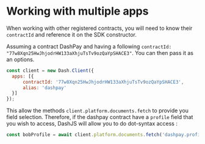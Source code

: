 # Working with multiple apps

When working with other registered contracts, you will need to know their `contractId` and reference it on the SDK constructor.

Assuming a contract DashPay and having a following `contractId: "77w8Xqn25HwJhjodrHW133aXhjuTsTv9ozQaYpSHACE3"`. 
You can then pass it as an options.

```js
const client = new Dash.Client({
  apps: [{
      contractId: '77w8Xqn25HwJhjodrHW133aXhjuTsTv9ozQaYpSHACE3',
      alias: 'dashpay'
  }]
});
```

This allow the methods `client.platform.documents.fetch` to provide you field selection. 
Therefore, if the dashpay contract have a `profile` field that you wish to access, DashJS will allow you to do dot-syntax access :

```js
const bobProfile = await client.platform.documents.fetch('dashpay.profile', {name:'bob'})
``` 

